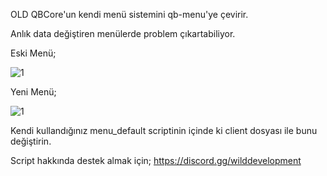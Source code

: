 OLD QBCore'un kendi menü sistemini qb-menu'ye çevirir.

Anlık data değiştiren menülerde problem çıkartabiliyor.

Eski Menü;

![1](https://media.discordapp.net/attachments/847156035302850600/1068585777103130654/Screenshot_1.png)

Yeni Menü;

![1](https://cdn.discordapp.com/attachments/1049480530313347182/1049484887025000448/image.png)

Kendi kullandığınız menu_default scriptinin içinde ki client dosyası ile bunu değiştirin.

Script hakkında destek almak için;
https://discord.gg/wilddevelopment


